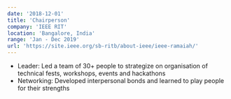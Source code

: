 ```yaml
---
date: '2018-12-01'
title: 'Chairperson'
company: 'IEEE RIT'
location: 'Bangalore, India'
range: 'Jan - Dec 2019'
url: 'https://site.ieee.org/sb-ritb/about-ieee/ieee-ramaiah/'
---
```


- Leader: Led a team of 30+ people to strategize on organisation of technical fests, workshops, events and hackathons
- Networking: Developed interpersonal bonds and learned to play people for their strengths
